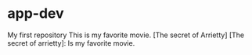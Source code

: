 # app-dev
My first repository
This is my favorite movie. [The secret of Arrietty]
[The secret of arrietty]:  Is my favorite movie.
